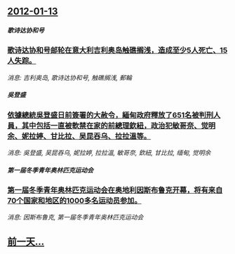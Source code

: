 ## [2012-01-13](/news/2012/01/13/index.md)

##### 歌诗达协和号
### [歌诗达协和号邮轮在意大利吉利奥岛触礁搁浅，造成至少5人死亡、15人失踪。](/news/2012/01/13/歌诗达协和号邮轮在意大利吉利奥岛触礁搁浅-造成至少5人死亡-15人失踪.md)
_消息: 吉利奥岛, 歌诗达协和号, 触礁搁浅, 郵輪_

##### 吳登盛
### [ 依據總統吳登盛日前簽署的大赦令，緬甸政府釋放了651名被判刑人員，其中包括一直被軟禁在家的前總理欽紐，政治犯敏哥奈、觉明余、妮拉婷、甘比拉、吴昆吞乌、拉拉溫等。](/news/2012/01/13/依據總統吳登盛日前簽署的大赦令-緬甸政府釋放了651名被判刑人員-其中包括一直被軟禁在家的前總理欽紐-政治犯敏哥奈-觉.md)
_消息: 吳登盛, 吴昆吞乌, 妮拉婷, 拉拉溫, 敏哥奈, 欽紐, 甘比拉, 缅甸, 觉明余_

##### 第一届冬季青年奥林匹克运动会
### [第一届冬季青年奥林匹克运动会在奥地利因斯布鲁克开幕，将有来自70个国家和地区的1000多名运动员参加。](/news/2012/01/13/第一届冬季青年奥林匹克运动会在奥地利因斯布鲁克开幕-将有来自70个国家和地区的1000多名运动员参加.md)
_消息: 因斯布鲁克, 第一届冬季青年奥林匹克运动会_

## [前一天...](/news/2012/01/11/index.md)

